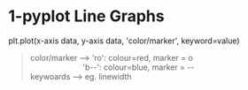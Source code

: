 # 1-pyplot Line Graphs


plt.plot(x-axis data, y-axis data, 'color/marker', keyword=value)  
  > color/marker --> 'ro':  colour=red,  marker = o  
  >      &nbsp; &nbsp; &nbsp; &nbsp;  &nbsp; &nbsp; &nbsp; &nbsp;  &nbsp; &nbsp; &nbsp; &nbsp; 'b--': colour=blue, marker = --  
  > keywoards    --> eg. linewidth  
